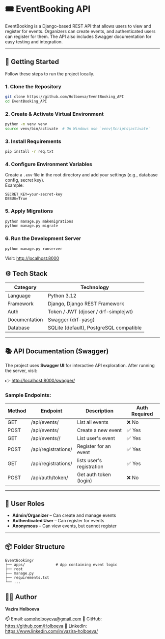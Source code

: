 # 🎟️ EventBooking API

EventBooking is a Django-based REST API that allows users to view and register for events. Organizers can create events, and authenticated users can register for them. The API also includes Swagger documentation for easy testing and integration.

---

## 🚀 Getting Started

Follow these steps to run the project locally.

### 1. Clone the Repository

```bash
git clone https://github.com/Holboeva/EventBooking_API
cd EventBooking_API
```

### 2. Create & Activate Virtual Environment

```bash
python -m venv venv
source venv/bin/activate  # On Windows use `venv\Scripts\activate`
```

### 3. Install Requirements

```bash
pip install -r req.txt
```

### 4. Configure Environment Variables

Create a `.env` file in the root directory and add your settings (e.g., database config, secret key).  
Example:

```
SECRET_KEY=your-secret-key
DEBUG=True
```

### 5. Apply Migrations

```bash
python manage.py makemigrations
python manage.py migrate
```

### 6. Run the Development Server

```bash
python manage.py runserver
```

Visit: [http://localhost:8000](http://localhost:8000)


## ⚙️ Tech Stack

| Category        | Technology                   |
|----------------|------------------------------|
| Language        | Python 3.12                  |
| Framework       | Django, Django REST Framework |
| Auth            | Token / JWT (djoser / drf-simplejwt) |
| Documentation   | Swagger (drf-yasg)           |
| Database        | SQLite (default), PostgreSQL compatible |

---

## 📚 API Documentation (Swagger)

The project uses **Swagger UI** for interactive API exploration. After running the server, visit:

👉 [http://localhost:8000/swagger/](http://localhost:8000/swagger/)

### Sample Endpoints:

| Method | Endpoint                | Description               | Auth Required |
|--------|-------------------------|---------------------------|----------|
| GET    | /api/events/            | List all events           | ❌ No     |
| POST   | /api/events/            | Create a new event        | ✅ Yes    |
| GET    | /api/events/<id>/       | List user's event         | ✅ Yes    |
| POST   | /api/registrations/     | Register for an event     | ✅ Yes    |
| GET    | /api/registrations/<id> | lists user's registration | ✅ Yes    |
| POST   | /api/auth/token/        | Get auth token (login)    | ❌ No     |

---

## 👤 User Roles

- **Admin/Organizer** – Can create and manage events
- **Authenticated User** – Can register for events
- **Anonymous** – Can view events, but cannot register

---

## 📦 Folder Structure

```
EventBooking/
├── apps/              # App containing event logic
├── root
├── manage.py
├── requirements.txt
└── ...
```


## 🙋‍♀️ Author

**Vazira Holboeva**  

📫 Email: asmoholboyeva@gmail.com
🔗 GitHub: https://github.com/Holboeva 
🔗 LinkedIn: https://www.linkedin.com/in/vazira-holboeva/